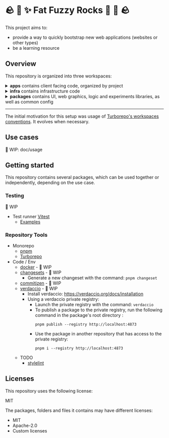 # 🪨 👾 ✨ Fat Fuzzy Rocks 🫧 🐙 🪨

This project aims to:

- provide a way to quickly bootstrap new web applications (websites or other types)
- be a learning resource

## Overview

This repository is organized into three workspaces:

<details>
<summary><b>apps</b> contains client facing code, organized by project</summary>
<p>

- **doc** The documentation website for this project, accessible here: https://rocks.pages.dev/
- **sandbox** A frontend sample app app that uses the **ui** library package
  - Used fot testing and experimentation

</p></details>

<details>
<summary><b>infra</b> contains infrastructure code</summary>
<p>

Common resources

- **scripts**
  - WIP

Resources per app

- **doc**

  - WIP

</p></details>

<details>
<summary><b>packages</b> contains UI, web graphics, logic and experiments libraries, as well as common config</summary>
<p>

- **config** common config (eslint, etc)

TODO:
The monorepo needs some cleanup: `.prettier` config is currently duplicated in projects. I think I need to solve a problem specific to my workspace config in VSCode to fix this easily

- **design** a design sandbox
  - isolates design work from the UI library
  - design assets and collections go here
  - design tests and experiments go here
- **lib** Libraries unrelated to building an interface or utility functions: logic and experiments

  - 👾 gfx - everything related to working with webgl
  - 🤖 state machines
  - ➕ maths

- **markdown** A utility package for loading markdown files

  - based on [bluwy website markdown package](https://github.com/bluwy/website/tree/master/packages/markdown)

- **ui** A frontend component library
  - A UI library that can be used as a common source of truth for web projects

</p></details>

---

The initial motivation for this setup was usage of [Turborepo's workspaces conventions](https://turbo.build/repo/docs/getting-started/existing-monorepo#configure-workspaces). It evolves when necessary.

## Use cases

🚧 WIP: doc/usage

## Getting started

This repository contains several packages, which can be used together or independently, depending on the use case.

### Testing

🚧 WIP

- Test runner [Vitest](https://vitest.dev/)
  - [Examples](https://github.com/vitest-dev/vitest/tree/main/examples)

### Repository Tools

- Monorepo
  - [pnpm](https://pnpm.io/)
  - [Turborepo](https://turbo.build/)
- Code / Env
  - [docker](https://www.docker.com/) - 🚧 WIP
  - [changesets](https://github.com/changesets/changesets) - 🚧 WIP
    - Generate a new changeset with the command: `pnpm changeset`
  - [commitizen](https://github.com/commitizen/cz-cli) - 🚧 WIP
  - [verdaccio](https://verdaccio.org/) - 🚧 WIP
    - Install verdaccio: https://verdaccio.org/docs/installation
    - Using a verdaccio private registry:
      - Launch the private registry with the command: `verdaccio`
      - To publish a package to the private registry, run the following command in the package's root directory :
        ```
        pnpm publish --registry http://localhost:4873
        ```
      - Use the package in another repository that has access to the private registry:
        ```
        pnpm i --registry http://localhost:4873
        ```
  - TODO
    - [stylelint](https://stylelint.io/)

## Licenses

This repository uses the following license:

MIT

The packages, folders and files it contains may have different licenses:

- MIT
- Apache-2.0
- Custom licenses
